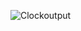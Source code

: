 ![Clockoutput](https://github.com/Neeraj-Joshi4454/clock.github.io/assets/84903276/6759cfc3-1e7a-4ec1-8b77-790f7df24a4b)
